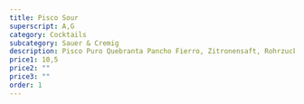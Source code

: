 ```yaml
---
title: Pisco Sour
superscript: A,G
category: Cocktails
subcategory: Sauer & Cremig
description: Pisco Puro Quebranta Pancho Fierro, Zitronensaft, Rohrzuckersirup, Aquafaba
price1: 10,5
price2: ""
price3: ""
order: 1
---
```

